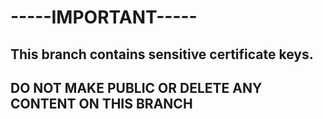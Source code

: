 # -----IMPORTANT-----
## This branch contains sensitive certificate keys.
## DO NOT MAKE PUBLIC OR DELETE ANY CONTENT ON THIS BRANCH
